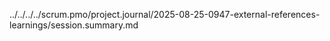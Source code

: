 ../../../../scrum.pmo/project.journal/2025-08-25-0947-external-references-learnings/session.summary.md
